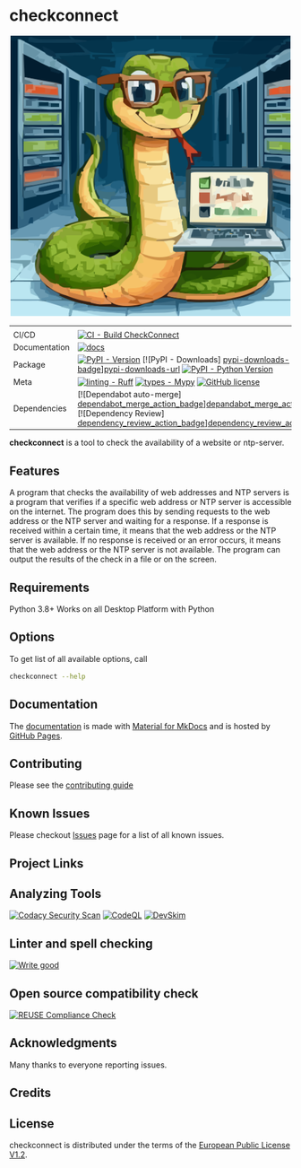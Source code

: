 # checkconnect

<div align="center">
<!-- markdownlint-disable MD034 -->
<img src="https://raw.githubusercontent.com/jmuelbert/checkconnect/main/docs/assets/images/logo.svg" alt="checkconnect logo" width="500" role="img">

|               |                                                                                                                                                                                                                                                                                             |
| ------------- | ------------------------------------------------------------------------------------------------------------------------------------------------------------------------------------------------------------------------------------------------------------------------------------------- |
|               |                                                                                                                                                                                                                                                                                             |
| CI/CD         | [![CI - Build CheckConnect][ci-cd-badge]][ci-cd-wf-url]                                                                                                                                                                                                                                     |
| Documentation | [![docs][docs-badge]][docs-wf-url]                                                                                                                                                                                                                                                          |
| Package       | [![PyPI - Version][pypi-version-badge]][pypi-version-url] \[!\[PyPI - Downloads] [pypi-downloads-badge]][pypi-downloads-url] [![PyPI - Python Version][python-version-badge]][python-version-url]                                                                                           |
| Meta          | [![linting - Ruff][ruff-badge]][ruff-url] [![types - Mypy][mypy-badge]][mypy-url] [![GitHub license][github_license_badge]][license]                                                                                                                                                        |
| Dependencies  | \[!\[Dependabot auto-merge] [dependabot_merge_action_badge][dependabot_merge_action_badge]][depandabot_merge_action][depandabot_merge_action] \[!\[Dependency Review] [dependency_review_action_badge][dependency_review_action_badge]][dependency_review_action][dependency_review_action] |

</div>

<!-- begin-short -->

**checkconnect** is a tool to check the availability of a website or ntp-server.

## Features

A program that checks the availability of web addresses and NTP servers is a
program that verifies if a specific web address or NTP server is accessible on
the internet. The program does this by sending requests to the web address or
the NTP server and waiting for a response. If a response is received within a
certain time, it means that the web address or the NTP server is available. If
no response is received or an error occurs, it means that the web address or the
NTP server is not available. The program can output the results of the check in
a file or on the screen.

## Requirements

Python 3.8+ Works on all Desktop Platform with Python

## Options

To get list of all available options, call

```bash
checkconnect --help
```

## Documentation

The [documentation][documentation-url] is made with
[Material for MkDocs][mkdocs-material-url] and is hosted by
[GitHub Pages][github-pages-doc-url].

## Contributing

Please see the [contributing guide][contribution_guide]

## Known Issues

Please checkout [Issues](https://github.com/jmuelbert/checkconnect/issues) page
for a list of all known issues.

## Project Links

## Analyzing Tools

[![Codacy Security Scan][codacy_action_badge]][codacy_action]
[![CodeQL][codeql_action_badge]][codeql_action]
[![DevSkim][devskim_action_badge]][devskim_action]

## Linter and spell checking

[![Write good][writegood_action_badge]][writegood_action]

## Open source compatibility check

[![REUSE Compliance Check][reuse_compliance_action_badge]][reuse_compliance_action]

## Acknowledgments

Many thanks to everyone reporting issues.

## Credits

## License

checkconnect is distributed under the terms of the
[European Public License V1.2][license].

<!-- readme-pypi-ignore-after -->

[ci-cd-badge]: https://github.com/jmuelbert/checkconnect/actions/workflows/ci.yml/badge.svg
[ci-cd-wf-url]: https://github.com/jmuelbert/checkconnect/actions/workflows/ci.yml
[docs-badge]: https://github.com/jmuelbert/checkconnect/actions/workflows/mkdocs-pages.yml/badge.svg
[docs-wf-url]: https://github.com/jmuelbert/checkconnect/actions/workflows/mkdocs-pages.yml
[pypi-version-badge]: https://img.shields.io/jmuelbert/v/checkconnect.svg?logo=pypi&label=PyPI&logoColor=gold
[pypi-version-url]: https://pypi.org/project/checkconnect/
[pypi-downloads-badge]: https://img.shields.io/jmuelbert/dm/checkconnect.svg?color=blue&label=Downloads&logo=pypi&logoColor=gold
[pypi-downloads-url]: https://github.com/jmuelbert/checkconnect
[python-version-badge]: https://img.shields.io/pypi/pyversions/hatch.svg?logo=python&label=Python&logoColor=gold
[python-version-url]: https://github.com/jmuelbert/checkconnect
[ruff-badge]: https://img.shields.io/endpoint?url=https://raw.githubusercontent.com/astral-sh/ruff/main/assets/badge/v2.json
[ruff-url]: https://github.com/astral-sh/ruff
[mypy-badge]: https://img.shields.io/badge/types-Mypy-blue.svg
[mypy-url]: https://github.com/python/mypy
[codacy_action]: https://app.codacy.com/gh/jmuelbert/checkconnect/dashboard?utm_source=gh&utm_medium=referral&utm_content=&utm_campaign=Badge_grade
[codacy_action_badge]: https://app.codacy.com/project/badge/Grade/5540e367f8564b249334da47b20a6953
[codeql_action]: https://github.com/jmuelbert/checkconnect/actions/workflows/codeql-analysis.yml
[codeql_action_badge]: https://github.com/jmuelbert/checkconnect/actions/workflows/codeql-analysis.yml/badge.svg
[contribution_guide]: https://github.com/jmuelbert/checkconnect/blob/main/.github/CONTRIBUTING.md
[depandabot_merge_action]: https://github.com/jmuelbert/checkconnect/actions/workflows/dependabot-merge.yml
[dependabot_merge_action_badge]: https://github.com/jmuelbert/checkconnect/actions/workflows/dependabot-merge.yml/badge.svg
[dependency_review_action]: https://github.com/jmuelbert/checkconnect/actions/workflows/dependency-review.yml
[dependency_review_action_badge]: https://github.com/jmuelbert/checkconnect/actions/workflows/dependency-review.yml/badge.svg
[devskim_action]: https://github.com/jmuelbert/checkconnect/actions/workflows/devskim-analysis.yml
[devskim_action_badge]: https://github.com/jmuelbert/checkconnect/actions/workflows/devskim-analysis.yml/badge.svg
[license]: https://joinup.ec.europa.eu/page/eupl-text-11-12
[github_license_badge]: https://img.shields.io/badge/license-EUPL-blue.svg
[reuse_compliance_action]: https://github.com/jmuelbert/checkconnect/actions/workflows/reuse-check.yml
[reuse_compliance_action_badge]: https://github.com/jmuelbert/checkconnect/actions/workflows/reuse-check.yml/badge.svg
[writegood_action]: https://github.com/jmuelbert/checkconnect/actions/workflows/write-good.yml
[writegood_action_badge]: https://github.com/jmuelbert/checkconnect/actions/workflows/write-good.yml/badge.svg
[documentation-url]: https://jmuelbert.github.io/checkconnect/
[mkdocs-material-url]: https://github.com/squidfunk/mkdocs-material
[github-pages-doc-url]: https://docs.github.com/en/pages
